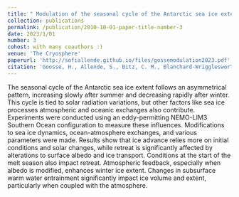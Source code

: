 ```yaml
---
title: " Modulation of the seasonal cycle of the Antarctic sea ice extent by sea ice processes and feedbacks with the ocean and the atmosphere"
collection: publications
permalink: /publication/2010-10-01-paper-title-number-3
date: 2023/1/01
number: 3
cohost: with many coauthors :)
venue: 'The Cryosphere'
paperurl: 'http://sofiallende.github.io/files/gossemodulation2023.pdf'
citation: 'Goosse, H., Allende, S., Bitz, C. M., Blanchard-Wrigglesworth, E., Eayrs, C., Fichefet, T., ... & van Lipzig, N. P. (2023). &quot;c Modulation of the seasonal cycle of the Antarctic sea ice extent by sea ice processes and feedbacks with the ocean and the atmosphere&quot; <i>The Cryosphere</i>,17(1), 407-425.'
---
```


<!--[Download paper here](http://sofiallende.github.io/files/gossemodulation2023.pdf)-->


The seasonal cycle of the Antarctic sea ice extent follows an asymmetrical pattern, increasing slowly after summer and decreasing rapidly after winter. This cycle is tied to solar radiation variations, but other factors like sea ice processes atmospheric and oceanic exchanges also contribute. Experiments were conducted using an eddy-permitting NEMO-LIM3 Southern Ocean configuration to measure these influences. Modifications to sea ice dynamics, ocean-atmosphere exchanges, and various parameters were made. Results show that ice advance relies more on initial conditions and solar changes, while retreat is significantly affected by alterations to surface albedo and ice transport. Conditions at the start of the melt season also impact retreat. Atmospheric feedback, especially when albedo is modified, enhances winter ice extent. Changes in subsurface warm water entrainment significantly impact ice volume and extent, particularly when coupled with the atmosphere.

